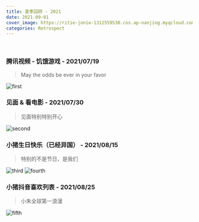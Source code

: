 ```yaml
---
title: 夏季回顾 - 2021
date: 2021-09-01
cover_image: https://ritie-jonie-1312559530.cos.ap-nanjing.myqcloud.com/posts/20210901-summary.jpg
categories: Retrospect
---
```


<br>

### 腾讯视频 - 饥饿游戏 - 2021/07/19
<blockquote class="quote-card">
    <p>May the odds be ever in your favor</p>
</blockquote>

![first](https://ritie-jonie-1312559530.cos.ap-nanjing.myqcloud.com/posts/20210901-01.jpg)
<br>

### 见面 & 看电影 - 2021/07/30
<blockquote class="quote-card">
    <p>见面特别特别开心</p>
</blockquote>

![second](https://ritie-jonie-1312559530.cos.ap-nanjing.myqcloud.com/posts/20210901-02.jpg)
<br>

### 小猪生日快乐（已经异国） - 2021/08/15
<blockquote class="quote-card">
    <p>特别的不是节日，是我们</p>
</blockquote>

![third](https://ritie-jonie-1312559530.cos.ap-nanjing.myqcloud.com/posts/20210901-03.jpg)
![fourth](https://ritie-jonie-1312559530.cos.ap-nanjing.myqcloud.com/posts/20210901-04.jpg)
<br>

### 小猪抖音喜欢列表 - 2021/08/25
<blockquote class="quote-card">
    <p>小朱全球第一浪漫</p>
</blockquote>

![fifth](https://ritie-jonie-1312559530.cos.ap-nanjing.myqcloud.com/posts/20210901-05.jpg)
<br>


